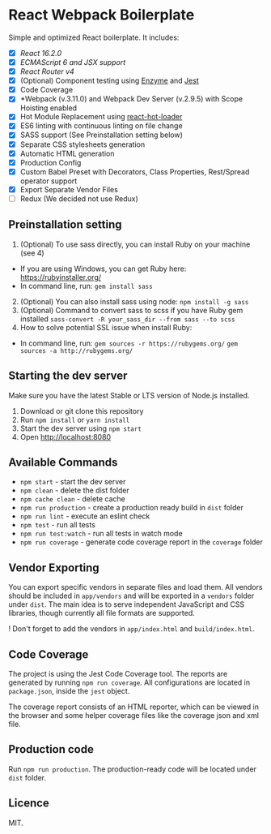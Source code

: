 # React Webpack Boilerplate

Simple and optimized React boilerplate. It includes: 

- [x] *React 16.2.0*
- [x] *ECMAScript 6 and JSX support*
- [x] *React Router v4*
- [x] (Optional) Component testing using [Enzyme](https://github.com/airbnb/enzyme) and [Jest](https://facebook.github.io/jest)
- [x] Code Coverage
- [x] *Webpack (v.3.11.0) and Webpack Dev Server (v.2.9.5) with Scope Hoisting enabled
- [x] Hot Module Replacement using [react-hot-loader](https://github.com/gaearon/react-hot-loader)
- [x] ES6 linting with continuous linting on file change
- [x] SASS support (See Preinstallation setting below)
- [x] Separate CSS stylesheets generation
- [x] Automatic HTML generation
- [x] Production Config
- [x] Custom Babel Preset with Decorators, Class Properties, Rest/Spread operator support
- [x] Export Separate Vendor Files
- [ ] Redux (We decided not use Redux)

## Preinstallation setting
1. (Optional) To use sass directly, you can install Ruby on your machine (see 4)
- If you are using Windows, you can get Ruby here: https://rubyinstaller.org/
- In command line, run:
`gem install sass`
2. (Optional) You can also install sass using node:
`npm install -g sass`
3. (Optional) Command to convert sass to scss if you have Ruby gem installed
`sass-convert -R your_sass_dir --from sass --to scss`
4. How to solve potential SSL issue when install Ruby:
- In command line, run:
`gem sources -r https://rubygems.org/`
`gem sources -a http://rubygems.org/`


## Starting the dev server

Make sure you have the latest Stable or LTS version of Node.js installed.

1. Download or git clone this repository
2. Run `npm install` or `yarn install`
3. Start the dev server using `npm start`
3. Open [http://localhost:8080](http://localhost:8080)

## Available Commands

- `npm start` - start the dev server
- `npm clean` - delete the dist folder
- `npm cache clean` - delete cache
- `npm run production` - create a production ready build in `dist` folder
- `npm run lint` - execute an eslint check
- `npm test` - run all tests
- `npm run test:watch` - run all tests in watch mode
- `npm run coverage` - generate code coverage report in the `coverage` folder

## Vendor Exporting

You can export specific vendors in separate files and load them. All vendors should be included in `app/vendors` and will be exported in a `vendors` folder under `dist`. The main idea is to serve independent JavaScript and CSS libraries, though currently all file formats are supported.

! Don't forget to add the vendors in `app/index.html` and `build/index.html`.

## Code Coverage

The project is using the Jest Code Coverage tool. The reports are generated by running `npm run coverage`. All configurations are located in `package.json`, inside the `jest` object.

The coverage report consists of an HTML reporter, which can be viewed in the browser and some helper coverage files like the coverage json and xml file.

## Production code

Run `npm run production`. The production-ready code will be located under `dist` folder.

## Licence

MIT.
